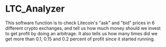 # LTC_Analyzer
 
This software function is to check Litecoin's "ask" and "bid" prices in 6 different crypto exchanges, and tell us how much money should we invest to get profit by doing an arbitrage. It also tells us how many times did we get more than 0.1, 0.15 and 0.2 percent of profit since it started running.
